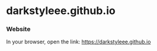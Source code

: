 # darkstyleee.github.io

### Website

In your browser, open the link:
<https://darkstyleee.github.io>
